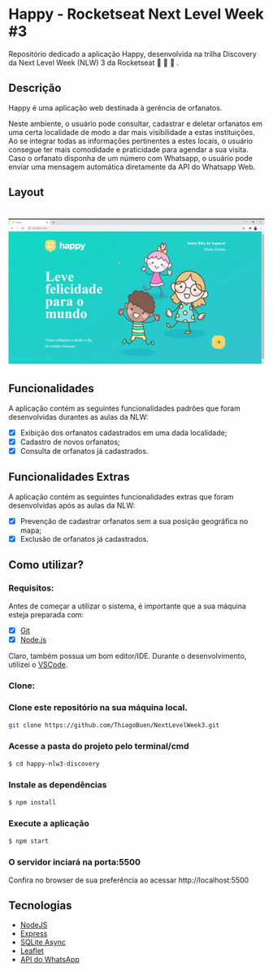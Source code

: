 # Happy - Rocketseat Next Level Week #3

Repositório dedicado a aplicação Happy, desenvolvida na trilha Discovery da Next Level Week (NLW) 3 da Rocketseat :rocket: :rocket: :rocket: .

## Descrição

Happy é uma aplicação web destinada à gerência de orfanatos. 

Neste ambiente, o usuário pode consultar, cadastrar e deletar orfanatos em uma certa localidade de modo a dar mais visibilidade a estas instituições. Ao se integrar todas as informações pertinentes a estes locais, o usuário consegue ter mais comodidade e praticidade para agendar a sua visita. Caso o orfanato disponha de um número com Whatsapp, o usuário pode enviar uma mensagem automática diretamente da API do Whatsapp Web.

## Layout

<h1 align="center">
  <img alt="" src="./public/images/happy.gif" width="800px"/>
</h1>

## Funcionalidades

A aplicação contém as seguintes funcionalidades padrões que foram desenvolvidas durantes as aulas da NLW:

- [X] Exibição dos orfanatos cadastrados em uma dada localidade;
- [X] Cadastro de novos orfanatos;
- [X] Consulta de orfanatos já cadastrados.

## Funcionalidades Extras

A aplicação contém as seguintes funcionalidades extras que foram desenvolvidas após as aulas da NLW:

- [X] Prevenção de cadastrar orfanatos sem a sua posição geográfica no mapa;
- [X] Exclusão de orfanatos já cadastrados.

## Como utilizar?

### Requisitos:

Antes de começar a utilizar o sistema, é importante que a sua máquina esteja preparada com:

- [X] [Git](https://git-scm.com)
- [X] [Node.js](https://nodejs.org/en/)

Claro, também possua um bom editor/IDE. Durante o desenvolvimento, utilizei o [VSCode](https://code.visualstudio.com/).


### Clone:
### Clone este repositório na sua máquina local.
``` sh
git clone https://github.com/ThiagoBuen/NextLevelWeek3.git
```
 
### Acesse a pasta do projeto pelo terminal/cmd
``` sh
$ cd happy-nlw3-discovery
```
### Instale as dependências
``` sh
$ npm install
```
### Execute a aplicação
``` sh
$ npm start
```

### O servidor inciará na porta:5500
Confira no browser de sua preferência ao acessar http://localhost:5500


## Tecnologias

- [NodeJS](https://nodejs.org/en/)
- [Express](https://expressjs.com/)
- [SQLite Async](https://www.npmjs.com/package/sqlite-async)
- [Leaflet](https://leafletjs.com/)
- [API do WhatsApp](https://olhardigital.com.br/dicas_e_tutoriais/noticia/crie-um-link-para-o-seu-numero-no-whatsapp-e-facilite-o-papo-com-outros-contatos/69246)
